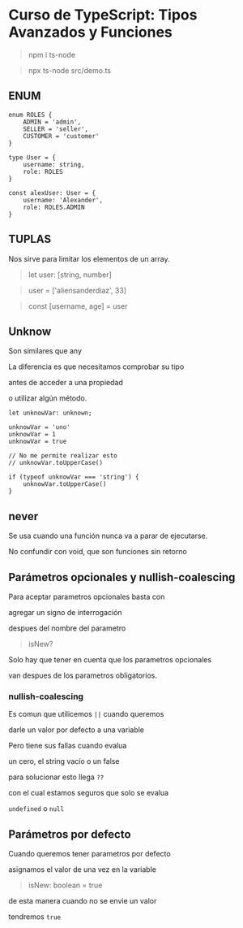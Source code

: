 # Curso de TypeScript: Tipos Avanzados y Funciones

> npm i ts-node

> npx ts-node src/demo.ts

## ENUM

	enum ROLES {
		ADMIN = 'admin',
		SELLER = 'seller',
		CUSTOMER = 'customer'
	}

	type User = {
		username: string,
		role: ROLES
	}

	const alexUser: User = {
		username: 'Alexander',
		role: ROLES.ADMIN
	}

## TUPLAS

Nos sirve para limitar los elementos de un array.

> let user: [string, number]

> user = ['aliensanderdiaz', 33]

> const [username, age] = user

## Unknow

Son similares que any

La diferencia es que necesitamos comprobar su tipo

antes de acceder a una propiedad

o utilizar algún método.

	let unknowVar: unknown;

	unknowVar = 'uno'
	unknowVar = 1
	unknowVar = true

	// No me permite realizar esto
	// unknowVar.toUpperCase()

	if (typeof unknowVar === 'string') {
		unknowVar.toUpperCase()
	}


## never

Se usa cuando una función nunca va a parar de ejecutarse.

No confundir con void, que son funciones sin retorno

## Parámetros opcionales y nullish-coalescing

Para aceptar parametros opcionales basta con 

agregar un signo de interrogación 

despues del nombre del parametro

> isNew?

Solo hay que tener en cuenta que los parametros opcionales

van despues de los parametros obligatorios.

### nullish-coalescing

Es comun que utilicemos `||` cuando queremos 

darle un valor por defecto a una variable

Pero tiene sus fallas cuando evalua 

un cero, el string vacío o un false

para solucionar esto llega `??`

con el cual estamos seguros que solo se evalua 

`undefined` o `null`

## Parámetros por defecto

Cuando queremos tener parametros por defecto

asignamos el valor de una vez en la variable

> isNew: boolean = true

de esta manera cuando no se envie un valor

tendremos `true`
